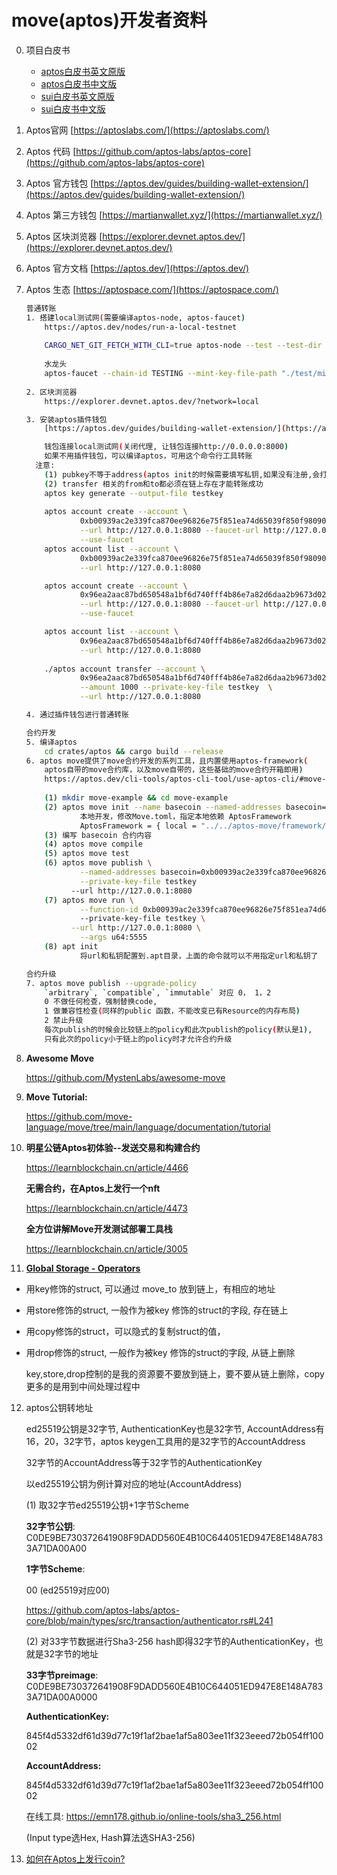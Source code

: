 
# move(aptos)开发者资料

0. 项目白皮书
    - [aptos白皮书英文原版](https://aptos.dev/assets/files/2022.08.11.10.00.aptos_whitepaper-47099b4b907b432f81fc0effd34f3b6a.pdf)
    - [aptos白皮书中文版](./docs/aptos_whitepaper_by_moveworld.pdf)
    - [sui白皮书英文原版](https://github.com/MystenLabs/sui/blob/main/doc/paper/sui.pdf)
    - [sui白皮书中文版](./docs/sui_whitepaper_by_moveworld.pdf)
1. Aptos官网 [https://aptoslabs.com/](https://aptoslabs.com/)
2. Aptos 代码 [https://github.com/aptos-labs/aptos-core](https://github.com/aptos-labs/aptos-core)
3. Aptos 官方钱包 [https://aptos.dev/guides/building-wallet-extension/](https://aptos.dev/guides/building-wallet-extension/)
4. Aptos 第三方钱包 [https://martianwallet.xyz/](https://martianwallet.xyz/)
5. Aptos 区块浏览器 [https://explorer.devnet.aptos.dev/](https://explorer.devnet.aptos.dev/)
6. Aptos 官方文档 [https://aptos.dev/](https://aptos.dev/)
7. Aptos 生态 [https://aptospace.com/](https://aptospace.com/)

    ```bash
    普通转账
    1. 搭建local测试网(需要编译aptos-node, aptos-faucet)
        https://aptos.dev/nodes/run-a-local-testnet
    	
        CARGO_NET_GIT_FETCH_WITH_CLI=true aptos-node --test --test-dir test
    	
        水龙头
        aptos-faucet --chain-id TESTING --mint-key-file-path "./test/mint.key" --address 0.0.0.0 --port 8000 --server-url http://127.0.0.1:8080
    	
    2. 区块浏览器
        https://explorer.devnet.aptos.dev/?network=local
    
    3. 安装aptos插件钱包
        [https://aptos.dev/guides/building-wallet-extension/](https://aptos.dev/guides/building-wallet-extension/)
    
        钱包连接local测试网(关闭代理, 让钱包连接http://0.0.0.0:8000)
        如果不用插件钱包，可以编译aptos，可用这个命令行工具转账
      注意: 
        (1) pubkey不等于address(aptos init的时候需要填写私钥,如果没有注册,会打印出account 地址)
        (2) transfer 相关的from和to都必须在链上存在才能转账成功
        aptos key generate --output-file testkey
    	
        aptos account create --account \
                0xb00939ac2e339fca870ee96826e75f851ea74d65039f850f980906744f7a7cdd \
                --url http://127.0.0.1:8080 --faucet-url http://127.0.0.1:8000 \
                --use-faucet
        aptos account list --account \
                0xb00939ac2e339fca870ee96826e75f851ea74d65039f850f980906744f7a7cdd \
                --url http://127.0.0.1:8080
    
        aptos account create --account \
                0x96ea2aac87bd650548a1bf6d740fff4b86e7a82d6daa2b9673d026bfe363a32d \
                --url http://127.0.0.1:8080 --faucet-url http://127.0.0.1:8000 \
                --use-faucet
    
        aptos account list --account \
                0x96ea2aac87bd650548a1bf6d740fff4b86e7a82d6daa2b9673d026bfe363a32d \
                --url http://127.0.0.1:8080
    	
        ./aptos account transfer --account \
                0x96ea2aac87bd650548a1bf6d740fff4b86e7a82d6daa2b9673d026bfe363a32d \
                --amount 1000 --private-key-file testkey  \
                --url http://127.0.0.1:8080
    
    4. 通过插件钱包进行普通转账
    
    合约开发
    5. 编译aptos
        cd crates/aptos && cargo build --release
    6. aptos move提供了move合约开发的系列工具，且内置使用aptos-framework(
        aptos自带的move合约库，以及move自带的，这些基础的move合约开箱即用)
        https://aptos.dev/cli-tools/aptos-cli-tool/use-aptos-cli/#move-examples
    	
        (1) mkdir move-example && cd move-example
        (2) aptos move init --name basecoin --named-addresses basecoin=0xCAFE
                本地开发，修改Move.toml，指定本地依赖 AptosFramework
                AptosFramework = { local = "../../aptos-move/framework/aptos-framework" }
        (3) 编写 basecoin 合约内容
        (4) aptos move compile
        (5) aptos move test
        (6) aptos move publish \
                --named-addresses basecoin=0xb00939ac2e339fca870ee96826e75f851ea74d65039f850f980906744f7a7cdd \
                --private-key-file testkey 
              --url http://127.0.0.1:8080
        (7) aptos move run \
                --function-id 0xb00939ac2e339fca870ee96826e75f851ea74d65039f850f980906744f7a7cdd::BasicCoin::mint \ 
                --private-key-file testkey \
              --url http://127.0.0.1:8080 \
                --args u64:5555
        (8) apt init
                将url和私钥配置到.apt目录，上面的命令就可以不用指定url和私钥了
   
    合约升级
    7. aptos move publish --upgrade-policy 
        `arbitrary`, `compatible`, `immutable` 对应 0， 1，2
        0 不做任何检查，强制替换code,
        1 做兼容性检查(同样的public 函数，不能改变已有Resource的内存布局)
        2 禁止升级
        每次publish的时候会比较链上的policy和此次publish的policy(默认是1),
        只有此次的policy小于链上的policy时才允许合约升级
    ```

8. ****Awesome Move****

   https://github.com/MystenLabs/awesome-move

9.  ****Move Tutorial:****

    https://github.com/move-language/move/tree/main/language/documentation/tutorial

10. ****明星公链Aptos初体验--发送交易和构建合约****

    https://learnblockchain.cn/article/4466

    ****无需合约，在Aptos上发行一个nft****

    https://learnblockchain.cn/article/4473

    ****全方位讲解Move开发测试部署工具栈****

    https://learnblockchain.cn/article/3005


11. **[Global Storage - Operators](https://move-language.github.io/move/global-storage-operators.html#global-storage---operators)**

- 用key修饰的struct, 可以通过 move_to 放到链上，有相应的地址
- 用store修饰的struct, 一般作为被key 修饰的struct的字段, 存在链上
- 用copy修饰的struct，可以隐式的复制struct的值，
- 用drop修饰的struct, 一般作为被key 修饰的struct的字段, 从链上删除

   key,store,drop控制的是我的资源要不要放到链上，要不要从链上删除，copy 更多的是用到中间处理过程中

12. aptos公钥转地址

    ed25519公钥是32字节, AuthenticationKey也是32字节, AccountAddress有16，20，32字节，aptos keygen工具用的是32字节的AccountAddress

    32字节的AccountAddress等于32字节的AuthenticationKey

    以ed25519公钥为例计算对应的地址(AccountAddress)

    (1) 取32字节ed25519公钥+1字节Scheme

    **32字节公钥**: C0DE9BE730372641908F9DADD560E4B10C644051ED947E8E148A7833A71DA00A00

    **1字节Scheme**:

    00 (ed25519对应00)

    https://github.com/aptos-labs/aptos-core/blob/main/types/src/transaction/authenticator.rs#L241

    (2) 对33字节数据进行Sha3-256 hash即得32字节的AuthenticationKey，也就是32字节的地址

    **33字节preimage**:
    C0DE9BE730372641908F9DADD560E4B10C644051ED947E8E148A7833A71DA00A0000

    **AuthenticationKey:**

    845f4d5332df61d39d77c19f1af2bae1af5a803ee11f323eeed72b054ff10002

    **AccountAddress:**

    845f4d5332df61d39d77c19f1af2bae1af5a803ee11f323eeed72b054ff10002

    在线工具: https://emn178.github.io/online-tools/sha3_256.html

    (Input type选Hex, Hash算法选SHA3-256)

13. [如何在Aptos上发行coin?](./mycoin/README.md)
